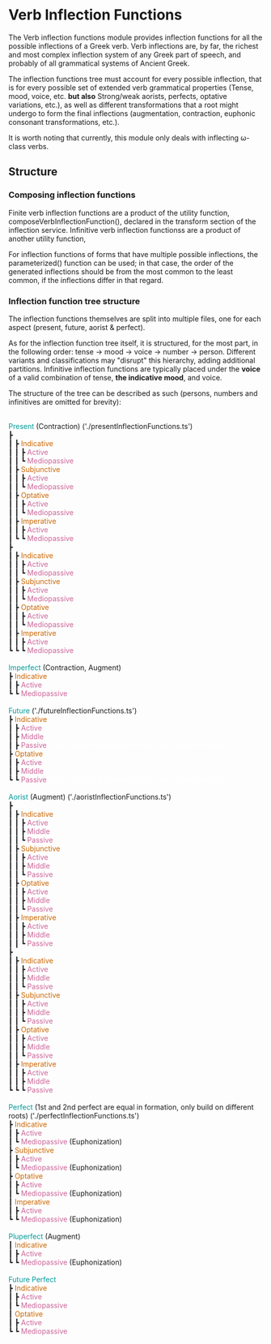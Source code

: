 # Verb Inflection Functions

The Verb inflection functions module provides inflection functions for all the possible inflections of a Greek verb.
Verb inflections are, by far, the richest and most complex inflection system of any Greek part of speech, and probably
of all grammatical systems of Ancient Greek.

The inflection functions tree must account for every possible inflection, that is for every possible set of extended verb
grammatical properties (Tense, mood, voice, etc. **but also** Strong/weak aorists, perfects, optative variations, etc.), as well as different
transformations that a root might undergo to form the final inflections (augmentation, contraction, euphonic consonant transformations, etc.).

It is worth noting that currently, this module only deals with inflecting ω-class verbs.

## Structure
### Composing inflection functions

Finite verb inflection functions are a product of the utility function,
composeVerbInflectionFunction(), declared in the transform section of the inflection service.
Infinitive verb inflection functionss are a product of another utility function,

For inflection functions of forms that have multiple possible inflections, the parameterized() function
can be used; in that case, the order of the generated inflections should be from the most common to the least
common, if the inflections differ in that regard.

### Inflection function tree structure

The inflection functions themselves are split into multiple files, one for each aspect (present, future, aorist & perfect).

As for the inflection function tree itself, it is structured, for the most part, in the following order:
tense -> mood -> voice -> number -> person.
Different variants and classifications may "disrupt" this hierarchy, adding additional partitions.
Infinitive inflection functions are typically placed under the **voice** of a valid combination of tense, **the indicative mood**, and voice.

The structure of the tree can be described as such (persons, numbers and infinitives are omitted for brevity):

<br><span style="color:#009999">Present</span> (Contraction) ('./presentInflectionFunctions.ts')
<br>┣ <span style="color:#ffffff">Standard</span>
<br>┃ ┣ <span style="color:#cc6600">Indicative</span>
<br>┃ ┃ ┣ <span style="color:#cc6699">Active</span>
<br>┃ ┃ ┗ <span style="color:#cc6699">Mediopassive</span>
<br>┃ ┣ <span style="color:#cc6600">Subjunctive</span>
<br>┃ ┃ ┣ <span style="color:#cc6699">Active</span>
<br>┃ ┃ ┗ <span style="color:#cc6699">Mediopassive</span>
<br>┃ ┣ <span style="color:#cc6600">Optative</span>
<br>┃ ┃ ┣ <span style="color:#cc6699">Active</span>
<br>┃ ┃ ┗ <span style="color:#cc6699">Mediopassive</span>
<br>┃ ┣ <span style="color:#cc6600">Imperative</span>
<br>┃ ┃ ┣ <span style="color:#cc6699">Active</span>
<br>┃ ┗ ┗ <span style="color:#cc6699">Mediopassive</span>
<br>┣ <span style="color:#ffffff">Contract</span>
<br>┃ ┣ <span style="color:#cc6600">Indicative</span>
<br>┃ ┃ ┣ <span style="color:#cc6699">Active</span>
<br>┃ ┃ ┗ <span style="color:#cc6699">Mediopassive</span>
<br>┃ ┣ <span style="color:#cc6600">Subjunctive</span>
<br>┃ ┃ ┣ <span style="color:#cc6699">Active</span>
<br>┃ ┃ ┗ <span style="color:#cc6699">Mediopassive</span>
<br>┃ ┣ <span style="color:#cc6600">Optative</span>
<br>┃ ┃ ┣ <span style="color:#cc6699">Active</span>
<br>┃ ┃ ┗ <span style="color:#cc6699">Mediopassive</span>
<br>┃ ┣ <span style="color:#cc6600">Imperative</span>
<br>┃ ┃ ┣ <span style="color:#cc6699">Active</span>
<br>┗ ┗ ┗ <span style="color:#cc6699">Mediopassive</span>
<br>
<br><span style="color:#009999">Imperfect</span> (Contraction, Augment)
<br>┣ <span style="color:#cc6600">Indicative</span>
<br>┃ ┣ <span style="color:#cc6699">Active</span>
<br>┗ ┗ <span style="color:#cc6699">Mediopassive</span>
<br>
<br><span style="color:#009999">Future</span> ('./futureInflectionFunctions.ts')
<br>┣ <span style="color:#cc6600">Indicative</span>
<br>┃ ┣ <span style="color:#cc6699">Active</span>
<br>┃ ┣ <span style="color:#cc6699">Middle</span>
<br>┃ ┣ <span style="color:#cc6699">Passive</span>
<span style="color:#ffffff">First / Second (formed the same, on different stems)</span>
<br>┣ <span style="color:#cc6600">Optative</span>
<br>┃ ┣ <span style="color:#cc6699">Active</span>
<br>┃ ┣ <span style="color:#cc6699">Middle</span>
<br>┗ ┗ <span style="color:#cc6699">Passive</span>
<span style="color:#ffffff">First / Second (formed the same, on different stems)</span>
<br>
<br><span style="color:#009999">Aorist</span> (Augment)  ('./aoristInflectionFunctions.ts')
<br>┣ <span style="color:#ffffff">First</span>
<br>┃ ┣ <span style="color:#cc6600">Indicative</span>
<br>┃ ┃ ┣ <span style="color:#cc6699">Active</span>
<br>┃ ┃ ┣ <span style="color:#cc6699">Middle</span>
<br>┃ ┃ ┗ <span style="color:#cc6699">Passive</span>
<br>┃ ┣ <span style="color:#cc6600">Subjunctive</span>
<br>┃ ┃ ┣ <span style="color:#cc6699">Active</span>
<br>┃ ┃ ┣ <span style="color:#cc6699">Middle</span>
<br>┃ ┃ ┗ <span style="color:#cc6699">Passive</span>
<br>┃ ┣ <span style="color:#cc6600">Optative</span>
<br>┃ ┃ ┣ <span style="color:#cc6699">Active</span>
<br>┃ ┃ ┣ <span style="color:#cc6699">Middle</span>
<br>┃ ┃ ┗ <span style="color:#cc6699">Passive</span>
<br>┃ ┣ <span style="color:#cc6600">Imperative</span>
<br>┃ ┃ ┣ <span style="color:#cc6699">Active</span>
<br>┃ ┃ ┣ <span style="color:#cc6699">Middle</span>
<br>┃ ┃ ┗ <span style="color:#cc6699">Passive</span>
<br>┣ <span style="color:#ffffff">Second</span>
<br>┃ ┣ <span style="color:#cc6600">Indicative</span>
<br>┃ ┃ ┣ <span style="color:#cc6699">Active</span>
<br>┃ ┃ ┣ <span style="color:#cc6699">Middle</span>
<br>┃ ┃ ┗ <span style="color:#cc6699">Passive</span>
<br>┃ ┣ <span style="color:#cc6600">Subjunctive</span>
<br>┃ ┃ ┣ <span style="color:#cc6699">Active</span>
<br>┃ ┃ ┣ <span style="color:#cc6699">Middle</span>
<br>┃ ┃ ┗ <span style="color:#cc6699">Passive</span>
<br>┃ ┣ <span style="color:#cc6600">Optative</span>
<br>┃ ┃ ┣ <span style="color:#cc6699">Active</span>
<br>┃ ┃ ┣ <span style="color:#cc6699">Middle</span>
<br>┃ ┃ ┗ <span style="color:#cc6699">Passive</span>
<br>┃ ┣ <span style="color:#cc6600">Imperative</span>
<br>┃ ┃ ┣ <span style="color:#cc6699">Active</span>
<br>┃ ┃ ┣ <span style="color:#cc6699">Middle</span>
<br>┗ ┗ ┗ <span style="color:#cc6699">Passive</span>
<br>
<br><span style="color:#009999">Perfect</span> (1st and 2nd perfect are equal in formation, only build on different roots)  ('./perfectInflectionFunctions.ts')
<br>┣ <span style="color:#cc6600">Indicative</span>
<br>┃ ┣ <span style="color:#cc6699">Active</span>
<br>┃ ┗ <span style="color:#cc6699">Mediopassive</span> (Euphonization)
<br>┣ <span style="color:#cc6600">Subjunctive</span>
<br>┃ ┣ <span style="color:#cc6699">Active</span>
<br>┃ ┗ <span style="color:#cc6699">Mediopassive</span> (Euphonization)
<br>┣ <span style="color:#cc6600">Optative</span>
<br>┃ ┣ <span style="color:#cc6699">Active</span>
<br>┃ ┗ <span style="color:#cc6699">Mediopassive</span> (Euphonization)
<br>┃ <span style="color:#cc6600">Imperative</span>
<br>┃ ┣ <span style="color:#cc6699">Active</span>
<br>┗ ┗ <span style="color:#cc6699">Mediopassive</span> (Euphonization)
<br>
<br><span style="color:#009999">Pluperfect</span> (Augment)
<br>┃ <span style="color:#cc6600">Indicative</span>
<br>┃ ┣ <span style="color:#cc6699">Active</span>
<br>┗ ┗ <span style="color:#cc6699">Mediopassive</span> (Euphonization)
<br>
<br><span style="color:#009999">Future Perfect</span>
<br>┣ <span style="color:#cc6600">Indicative</span>
<br>┃ ┣ <span style="color:#cc6699">Active</span>
<br>┃ ┗ <span style="color:#cc6699">Mediopassive</span>
<br>┃ <span style="color:#cc6600">Optative</span>
<br>┃ ┣ <span style="color:#cc6699">Active</span>
<br>┗ ┗ <span style="color:#cc6699">Mediopassive</span>

